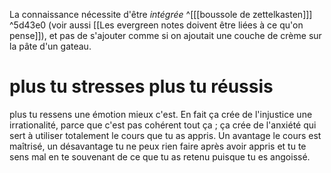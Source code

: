 La connaissance nécessite d'être *intégrée* ^[[[boussole de zettelkasten]]] ^5d43e0
(voir aussi [[Les evergreen notes doivent être liées à ce qu'on pense]]), et pas de s'ajouter comme si on ajoutait une couche de crème sur la pâte d'un gateau.

# plus tu stresses plus tu réussis
plus tu ressens une émotion mieux c'est. En fait ça crée de l'injustice une irrationalité, parce que c'est pas cohérent tout ça ; ça crée de l'anxiété qui sert à utiliser totalement le cours que tu as appris. Un avantage le cours est maîtrisé, un désavantage tu ne peux rien faire après avoir appris et tu te sens mal en te souvenant de ce que tu as retenu puisque tu es angoissé.